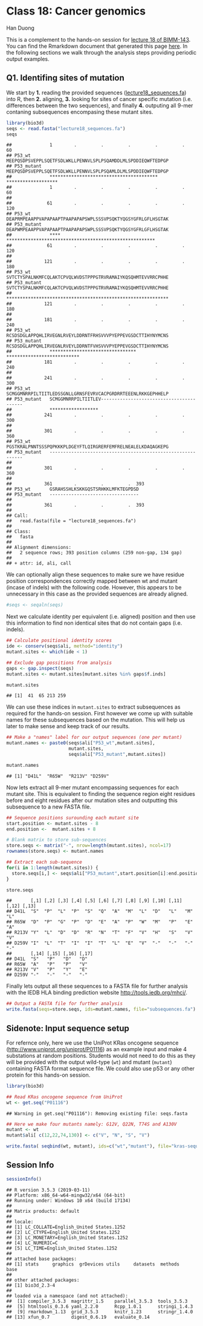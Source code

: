 Class 18: Cancer genomics
================
Han Duong

This is a complement to the hands-on session for [lecture 18 of BIMM-143](https://bioboot.github.io/bggn143_W17/lectures/#18). You can find the Rmarkdown document that generated this page [here](https://bioboot.github.io/bggn213_f17/class-material/lecture16_Q1_example.Rmd). In the following sections we walk through the analysis steps providing periodic output examples.

Q1. Identifing sites of mutation
--------------------------------

We start by **1.** reading the provided sequences ([lecture18\_sequences.fa](https://bioboot.github.io/bimm143_W18/class-material/lecture18_sequences.fa)) into R, then **2.** aligning, **3.** looking for sites of cancer specific mutation (i.e. differences between the two sequences), and finally **4.** outputing all 9-mer contaning subsequences encompasing these mutant sites.

``` r
library(bio3d)
seqs <- read.fasta("lecture18_sequences.fa")
seqs
```

    ##              1        .         .         .         .         .         60 
    ## P53_wt       MEEPQSDPSVEPPLSQETFSDLWKLLPENNVLSPLPSQAMDDLMLSPDDIEQWFTEDPGP
    ## P53_mutant   MEEPQSDPSVEPPLSQETFSDLWKLLPENNVLSPLPSQAMLDLMLSPDDIEQWFTEDPGP
    ##              **************************************** ******************* 
    ##              1        .         .         .         .         .         60 
    ## 
    ##             61        .         .         .         .         .         120 
    ## P53_wt       DEAPRMPEAAPPVAPAPAAPTPAAPAPAPSWPLSSSVPSQKTYQGSYGFRLGFLHSGTAK
    ## P53_mutant   DEAPWMPEAAPPVAPAPAAPTPAAPAPAPSWPLSSSVPSQKTYQGSYGFRLGFLHSGTAK
    ##              **** ******************************************************* 
    ##             61        .         .         .         .         .         120 
    ## 
    ##            121        .         .         .         .         .         180 
    ## P53_wt       SVTCTYSPALNKMFCQLAKTCPVQLWVDSTPPPGTRVRAMAIYKQSQHMTEVVRRCPHHE
    ## P53_mutant   SVTCTYSPALNKMFCQLAKTCPVQLWVDSTPPPGTRVRAMAIYKQSQHMTEVVRRCPHHE
    ##              ************************************************************ 
    ##            121        .         .         .         .         .         180 
    ## 
    ##            181        .         .         .         .         .         240 
    ## P53_wt       RCSDSDGLAPPQHLIRVEGNLRVEYLDDRNTFRHSVVVPYEPPEVGSDCTTIHYNYMCNS
    ## P53_mutant   RCSDSDGLAPPQHLIRVEGNLRVEYLDDRNTFVHSVVVPYEPPEVGSDCTTIHYNYMCNS
    ##              ******************************** *************************** 
    ##            181        .         .         .         .         .         240 
    ## 
    ##            241        .         .         .         .         .         300 
    ## P53_wt       SCMGGMNRRPILTIITLEDSSGNLLGRNSFEVRVCACPGRDRRTEEENLRKKGEPHHELP
    ## P53_mutant   SCMGGMNRRPILTIITLEV-----------------------------------------
    ##              ******************                                           
    ##            241        .         .         .         .         .         300 
    ## 
    ##            301        .         .         .         .         .         360 
    ## P53_wt       PGSTKRALPNNTSSSPQPKKKPLDGEYFTLQIRGRERFEMFRELNEALELKDAQAGKEPG
    ## P53_mutant   ------------------------------------------------------------
    ##                                                                           
    ##            301        .         .         .         .         .         360 
    ## 
    ##            361        .         .         .  393 
    ## P53_wt       GSRAHSSHLKSKKGQSTSRHKKLMFKTEGPDSD
    ## P53_mutant   ---------------------------------
    ##                                                
    ##            361        .         .         .  393 
    ## 
    ## Call:
    ##   read.fasta(file = "lecture18_sequences.fa")
    ## 
    ## Class:
    ##   fasta
    ## 
    ## Alignment dimensions:
    ##   2 sequence rows; 393 position columns (259 non-gap, 134 gap) 
    ## 
    ## + attr: id, ali, call

We can optionally align these sequences to make sure we have residue position correspondences correctly mapped between wt and mutant (incase of indels) with the following code. However, this appears to be unnecessary in this case as the provided sequences are already aligned.

``` r
#seqs <- seqaln(seqs)
```

Next we calculate identity per equivalent (i.e. aligned) position and then use this information to find non identical sites that do not contain gaps (i.e. indels).

``` r
## Calculate positional identity scores
ide <- conserv(seqs$ali, method="identity")
mutant.sites <- which(ide < 1) 

## Exclude gap possitions from analysis
gaps <- gap.inspect(seqs)
mutant.sites <- mutant.sites[mutant.sites %in% gaps$f.inds]

mutant.sites
```

    ## [1]  41  65 213 259

We can use these indices in `mutant.sites` to extract subsequences as required for the hands-on session. First however we come up with suitable names for these subsequences based on the mutation. This will help us later to make sense and keep track of our results.

``` r
## Make a "names" label for our output sequences (one per mutant)
mutant.names <- paste0(seqs$ali["P53_wt",mutant.sites],
                       mutant.sites,
                       seqs$ali["P53_mutant",mutant.sites])

mutant.names
```

    ## [1] "D41L"  "R65W"  "R213V" "D259V"

Now lets extract all 9-mer mutant encompassing sequences for each mutant site. This is equivalent to finding the sequence region eight residues before and eight residues after our mutation sites and outputting this subsequence to a new FASTA file.

``` r
## Sequence positions surounding each mutant site
start.position <- mutant.sites - 8
end.position <-  mutant.sites + 8

# Blank matrix to store sub-sequences
store.seqs <- matrix("-", nrow=length(mutant.sites), ncol=17)
rownames(store.seqs) <- mutant.names

## Extract each sub-sequence
for(i in 1:length(mutant.sites)) {
  store.seqs[i,] <- seqs$ali["P53_mutant",start.position[i]:end.position[i]]
}

store.seqs
```

    ##       [,1] [,2] [,3] [,4] [,5] [,6] [,7] [,8] [,9] [,10] [,11] [,12] [,13]
    ## D41L  "S"  "P"  "L"  "P"  "S"  "Q"  "A"  "M"  "L"  "D"   "L"   "M"   "L"  
    ## R65W  "D"  "P"  "G"  "P"  "D"  "E"  "A"  "P"  "W"  "M"   "P"   "E"   "A"  
    ## R213V "Y"  "L"  "D"  "D"  "R"  "N"  "T"  "F"  "V"  "H"   "S"   "V"   "V"  
    ## D259V "I"  "L"  "T"  "I"  "I"  "T"  "L"  "E"  "V"  "-"   "-"   "-"   "-"  
    ##       [,14] [,15] [,16] [,17]
    ## D41L  "S"   "P"   "D"   "D"  
    ## R65W  "A"   "P"   "P"   "V"  
    ## R213V "V"   "P"   "Y"   "E"  
    ## D259V "-"   "-"   "-"   "-"

Finally lets output all these sequences to a FASTA file for further analysis with the IEDB HLA binding prediction website <http://tools.iedb.org/mhci/>.

``` r
## Output a FASTA file for further analysis
write.fasta(seqs=store.seqs, ids=mutant.names, file="subsequences.fa")
```

Sidenote: Input sequence setup
------------------------------

For refernce only, here we use the UniProt KRas oncogene sequence (<http://www.uniprot.org/uniprot/P01116>) as an example input and make 4 substations at random positions. Students would not need to do this as they will be provided with the output wild-type (`wt`) and mutant (`mutant`) containing FASTA format sequence file. We could also use p53 or any other protein for this hands-on session.

``` r
library(bio3d)

## Read KRas oncogene sequence from UniProt
wt <- get.seq("P01116")
```

    ## Warning in get.seq("P01116"): Removing existing file: seqs.fasta

``` r
## Here we make four mutants namely: G12V, Q22N, T74S and A130V
mutant <- wt
mutant$ali[ c(12,22,74,130)] <- c("V", "N", "S", "V")

write.fasta( seqbind(wt, mutant), ids=c("wt","mutant"), file="kras-sequences.fa")
```

Session Info
------------

``` r
sessionInfo()
```

    ## R version 3.5.3 (2019-03-11)
    ## Platform: x86_64-w64-mingw32/x64 (64-bit)
    ## Running under: Windows 10 x64 (build 17134)
    ## 
    ## Matrix products: default
    ## 
    ## locale:
    ## [1] LC_COLLATE=English_United States.1252 
    ## [2] LC_CTYPE=English_United States.1252   
    ## [3] LC_MONETARY=English_United States.1252
    ## [4] LC_NUMERIC=C                          
    ## [5] LC_TIME=English_United States.1252    
    ## 
    ## attached base packages:
    ## [1] stats     graphics  grDevices utils     datasets  methods   base     
    ## 
    ## other attached packages:
    ## [1] bio3d_2.3-4
    ## 
    ## loaded via a namespace (and not attached):
    ##  [1] compiler_3.5.3  magrittr_1.5    parallel_3.5.3  tools_3.5.3    
    ##  [5] htmltools_0.3.6 yaml_2.2.0      Rcpp_1.0.1      stringi_1.4.3  
    ##  [9] rmarkdown_1.13  grid_3.5.3      knitr_1.23      stringr_1.4.0  
    ## [13] xfun_0.7        digest_0.6.19   evaluate_0.14
